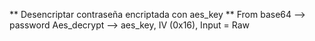 ** Desencriptar contraseña encriptada con aes_key **
From base64 --> password
Aes_decrypt --> aes_key, IV (0x16), Input = Raw

